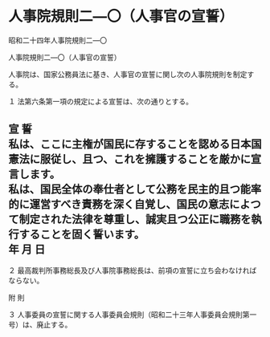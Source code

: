 # 人事院規則二―〇（人事官の宣誓）

昭和二十四年人事院規則二―〇

人事院規則二―〇（人事官の宣誓）

人事院は、国家公務員法に基き、人事官の宣誓に関し次の人事院規則を制定する。

１ 法第六条第一項の規定による宣誓は、次の通りとする。

宣 誓  
私は、ここに主権が国民に存することを認める日本国憲法に服従し、且つ、これを擁護することを厳かに宣言します。  
私は、国民全体の奉仕者として公務を民主的且つ能率的に運営すべき責務を深く自覚し、国民の意志によつて制定された法律を尊重し、誠実且つ公正に職務を執行することを固く誓います。  
年 月 日  
---  
  
２ 最高裁判所事務総長及び人事院事務総長は、前項の宣誓に立ち会わなければならない。

附 則

３ 人事委員の宣誓に関する人事委員会規則（昭和二十三年人事委員会規則第一号）は、廃止する。
